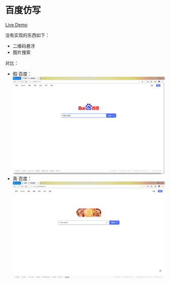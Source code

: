 # 百度仿写

[Live Demo](https://qwqvictor.github.io/Redrock-2020-Frontend-Homework/2020-National-Day/advanced-Baidu/)

没有实现的东西如下：  
- 二维码悬浮
- 图片搜索


对比：

- 假·百度：![fakeBaidu](fakeBaidu.png)
- 真·百度：![realBaidu](realBaidu.png)
